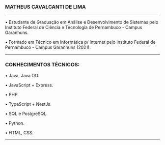 ### MATHEUS CAVALCANTI DE LIMA
__________________________________________________________________________________________________________________________________________________

•	Estudante de Graduação em Análise e Desenvolvimento de Sistemas pelo Instituto Federal de Ciência e Tecnologia de Pernambuco - Campus Garanhuns.

•	Formado em Técnico em Informática p/ Internet pelo Instituto Federal de Pernambuco - Campus Garanhuns (2021).

__________________________________________________________________________________________________________________________________________________
 
### CONHECIMENTOS TÉCNICOS:


•	Java, Java OO.

•	JavaScript + Express.

•	PHP.

•	TypeScript + NestJs.

•	SQL e PostgreSQL.

•	Python.

•	HTML, CSS.
__________________________________________________________________________________________________________________________________________________
